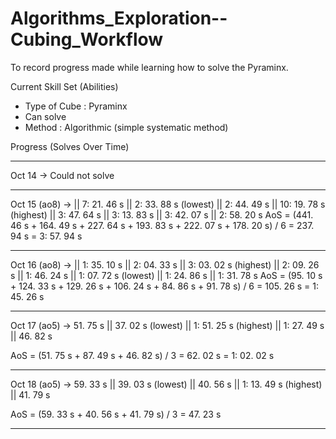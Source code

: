 # Algorithms_Exploration--Cubing_Workflow
To record progress made while learning how to solve the Pyraminx.

Current Skill Set (Abilities)
- Type of Cube : Pyraminx
- Can solve
- Method : Algorithmic (simple systematic method)

Progress (Solves Over Time)
_________________________________________________
Oct 14 -> Could not solve
_________________________________________________
Oct 15 (ao8) -> || 7: 21. 46 s || 2: 33. 88 s (lowest) || 2: 44. 49 s || 10: 19. 78 s (highest) || 3: 47. 64 s || 3: 13. 83 s || 3: 42. 07 s || 2: 58. 20 s
AoS = (441. 46 s + 164. 49 s + 227. 64 s + 193. 83 s + 222. 07 s + 178. 20 s) / 6
    = 237. 94 s
    = 3: 57. 94 s
_________________________________________________
Oct 16 (ao8) -> || 1: 35. 10 s || 2: 04. 33 s || 3: 03. 02 s (highest) || 2: 09. 26 s || 1: 46. 24 s || 1: 07. 72 s (lowest) || 1: 24. 86 s || 1: 31. 78 s
AoS = (95. 10 s + 124. 33 s + 129. 26 s + 106. 24 s + 84. 86 s + 91. 78 s) / 6
    = 105. 26 s
    = 1: 45. 26 s
_________________________________________________
Oct 17 (ao5) -> 51. 75 s || 37. 02 s (lowest) || 1: 51. 25 s (highest) || 1: 27. 49 s || 46. 82 s

AoS = (51. 75 s + 87. 49 s + 46. 82 s) / 3
    = 62. 02 s
    = 1: 02. 02 s
_________________________________________________
Oct 18 (ao5) -> 59. 33 s || 39. 03 s (lowest) || 40. 56 s || 1: 13. 49 s (highest) || 41. 79 s

AoS = (59. 33 s + 40. 56 s + 41. 79 s) / 3
    = 47. 23 s
_________________________________________________

